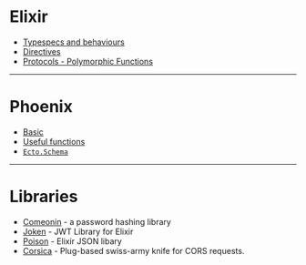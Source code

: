 Elixir
========

* [Typespecs and behaviours](typespecs.md)
* [Directives](directives.md)
* [Protocols - Polymorphic Functions](protocols.md)

---------

# Phoenix

* [Basic](PhoenixFramework/basic./md)
* [Useful functions](PhoenixFramework/useful_function.md)
* [`Ecto.Schema`](PhoenixFramework/Ecto.Schema.md)

---------

# Libraries

* [Comeonin](https://hex.pm/packages/comeonin) - a password hashing library
* [Joken](https://hex.pm/packages/joken) - JWT Library for Elixir
* [Poison](https://github.com/devinus/poison) - Elixir JSON libary
* [Corsica](https://hex.pm/packages/corsica) - Plug-based swiss-army knife for CORS requests.
